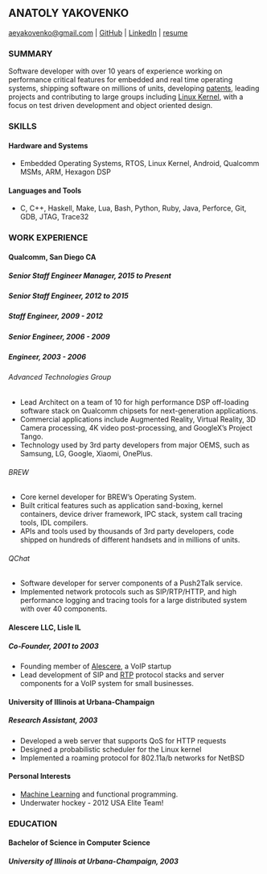 ANATOLY YAKOVENKO
-----------------

aeyakovenko@gmail.com   |   [GitHub](https://github.com/aeyakovenko)   |   [LinkedIn](https://www.linkedin.com/profile/view?id=312504086) | [resume](http://aeyakovenko.github.io/resume.html)

### SUMMARY

Software developer with over 10 years of experience working on performance critical features for embedded and real time operating systems, shipping software on millions of units, developing [patents], leading projects and contributing to large groups including [Linux Kernel], with a focus on test driven development and object oriented design.

### SKILLS
#### Hardware and Systems
  * Embedded Operating Systems, RTOS, Linux Kernel, Android, Qualcomm MSMs, ARM, Hexagon DSP

#### Languages and Tools
  * C, C++, Haskell, Make, Lua, Bash, Python, Ruby, Java, Perforce, Git, GDB, JTAG, Trace32

### WORK EXPERIENCE
#### Qualcomm, San Diego CA
##### Senior Staff Engineer Manager, 2015 to Present
##### Senior Staff Engineer, 2012 to 2015
##### Staff Engineer, 2009 - 2012
##### Senior Engineer, 2006 - 2009
##### Engineer, 2003 - 2006

###### Advanced Technologies Group
   * Lead Architect on a team of 10 for high performance DSP off-loading software stack on Qualcomm chipsets for next-generation applications.
   * Commercial applications include Augmented Reality, Virtual Reality, 3D Camera processing, 4K video post-processing, and GoogleX’s Project Tango.
   * Technology used by 3rd party developers from major OEMS, such as Samsung, LG, Google, Xiaomi, OnePlus.

###### BREW
   * Core kernel developer for BREW’s Operating System. 
   * Built critical features such as application sand-boxing, kernel containers, device driver framework, IPC stack, system call tracing tools, IDL compilers.
   * APIs and tools used by thousands of 3rd party developers, code shipped on hundreds of different handsets and in millions of units.

###### QChat
   * Software developer for server components of a Push2Talk service.
   * Implemented network protocols such as SIP/RTP/HTTP, and high performance logging and tracing tools for a large distributed system with over 40 components.
   
#### Alescere LLC, Lisle IL
##### Co-Founder, 2001 to 2003
   * Founding member of [Alescere], a VoIP startup
   * Lead development of SIP and [RTP] protocol stacks and server components for a VoIP system for small businesses.

#### University of Illinois at Urbana-Champaign
##### Research Assistant, 2003
   * Developed a web server that supports QoS for HTTP requests
   * Designed a probabilistic scheduler for the Linux kernel
   * Implemented a roaming protocol for 802.11a/b networks for NetBSD

#### Personal Interests
   * [Machine Learning] and functional programming.
   * Underwater hockey - 2012 USA Elite Team!

### EDUCATION
#### Bachelor of Science in Computer Science
##### University of Illinois at Urbana-Champaign, 2003

[20140136817]: https://www.google.com/patents/US20140136817
[20140096148]: https://www.google.com/patents/US20140096148
[Linux Kernel]: https://www.codeaurora.org/cgit/quic/le/kernel/msm/tree/drivers/char/adsprpc.c?h=msm-3.4
[Machine Learning]: https://github.com/aeyakovenko/rbm
[Hexagon SDK]: https://developer.qualcomm.com/mobile-development/maximize-hardware/multimedia-optimization-hexagon-sdk
[patents]: https://www.google.com/search?tbo=p&tbm=pts&hl=en&q=ininventor:%22Anatoly+E.+Yakovenko%22
[Alescere]: http://www.linuxjournal.com/article/6763
[RTP]: http://gst-plugins-farsight.sourcearchive.com/documentation/0.12.10-3/jrtplib__c_8cpp-source.html
